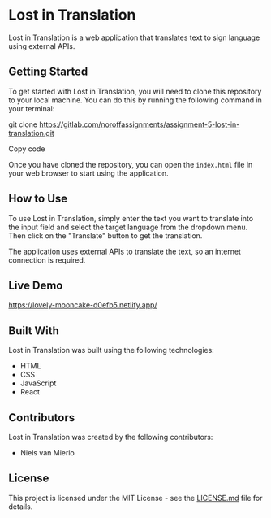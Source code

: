 # Lost in Translation

Lost in Translation is a web application that translates text to sign language using external APIs.

## Getting Started

To get started with Lost in Translation, you will need to clone this repository to your local machine. You can do this by running the following command in your terminal:

git clone https://gitlab.com/noroffassignments/assignment-5-lost-in-translation.git

Copy code

Once you have cloned the repository, you can open the `index.html` file in your web browser to start using the application.

## How to Use

To use Lost in Translation, simply enter the text you want to translate into the input field and select the target language from the dropdown menu. Then click on the "Translate" button to get the translation.

The application uses external APIs to translate the text, so an internet connection is required.

## Live Demo

https://lovely-mooncake-d0efb5.netlify.app/

## Built With

Lost in Translation was built using the following technologies:

- HTML
- CSS
- JavaScript
- React

## Contributors

Lost in Translation was created by the following contributors:

- Niels van Mierlo

## License

This project is licensed under the MIT License - see the [LICENSE.md](LICENSE.md) file for details.
